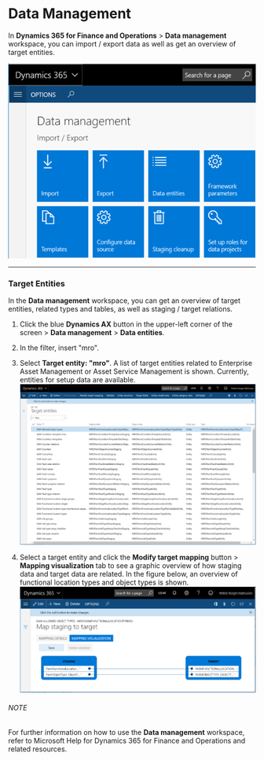 # Data Management

In **Dynamics 365 for Finance and Operations** > **Data management** workspace, you can import / export data as well as get an overview of target entities.

![Figure 23-01](/Figures/23-01_DataManagement_Menu_AX7-01.png)

---

### Target Entities

In the **Data management** workspace, you can get an overview of target entities, related types and tables, as well as staging / target relations.

1. Click the blue **Dynamics AX** button in the upper-left corner of the screen > **Data management** > **Data entities**.
2. In the filter, insert "mro".

3. Select **Target entity: "mro"**. A list of target entities related to Enterprise Asset Management or Asset Service Management is shown. Currently, entities for setup data are available.
![Figure 23-02](/Figures/23-02_DataManagement_TargetEntities_AX7-01.png)
4. Select a target entity and click the **Modify target mapping** button > **Mapping visualization** tab to see a graphic overview of how staging data and target data are related. In the figure below, an overview of functional location types and object types is shown.
![Figure 23-03](/Figures/23-03_DataManagement_TargetMapping_Visualize_AX7-01.png)


###### NOTE
For further information on how to use the **Data management** workspace, refer to Microsoft Help for Dynamics 365 for Finance and Operations and related resources.

